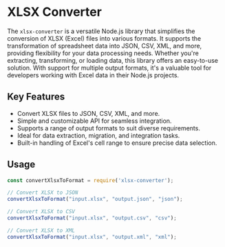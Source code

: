 # XLSX Converter

The `xlsx-converter` is a versatile Node.js library that simplifies the conversion of XLSX (Excel) files into various formats. It supports the transformation of spreadsheet data into JSON, CSV, XML, and more, providing flexibility for your data processing needs. Whether you're extracting, transforming, or loading data, this library offers an easy-to-use solution. With support for multiple output formats, it's a valuable tool for developers working with Excel data in their Node.js projects.


## Key Features

- Convert XLSX files to JSON, CSV, XML, and more.
- Simple and customizable API for seamless integration.
- Supports a range of output formats to suit diverse requirements.
- Ideal for data extraction, migration, and integration tasks.
- Built-in handling of Excel's cell range to ensure precise data selection.

## Usage

```javascript
const convertXlsxToFormat = require('xlsx-converter');

// Convert XLSX to JSON
convertXlsxToFormat("input.xlsx", "output.json", "json");

// Convert XLSX to CSV
convertXlsxToFormat("input.xlsx", "output.csv", "csv");

// Convert XLSX to XML
convertXlsxToFormat("input.xlsx", "output.xml", "xml");

